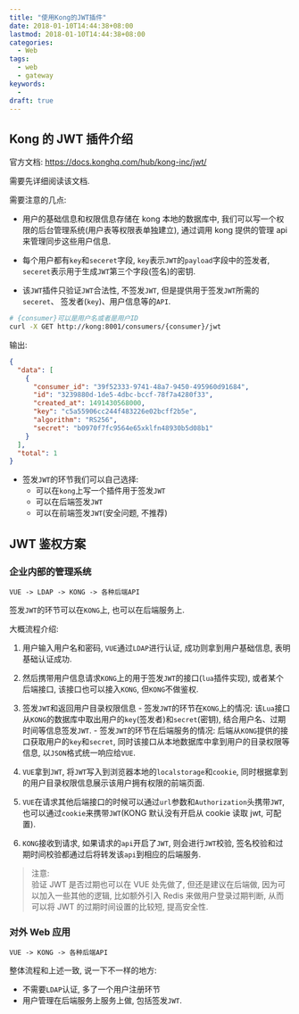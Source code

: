 ```yaml
---
title: "使用Kong的JWT插件"
date: 2018-01-10T14:44:38+08:00
lastmod: 2018-01-10T14:44:38+08:00
categories:
  - Web
tags:
  - web
  - gateway
keywords:
  -
draft: true
---
```


## Kong 的 JWT 插件介绍

官方文档:
https://docs.konghq.com/hub/kong-inc/jwt/

需要先详细阅读该文档.

需要注意的几点:

- 用户的基础信息和权限信息存储在 kong 本地的数据库中,
  我们可以写一个权限的后台管理系统(用户表等权限表单独建立),
  通过调用 kong 提供的管理 api 来管理同步这些用户信息.

- 每个用户都有`key`和`seceret`字段, `key`表示`JWT`的`payload`字段中的签发者,
  `seceret`表示用于生成`JWT`第三个字段(签名)的密钥.

- 该`JWT`插件只验证`JWT`合法性, 不签发`JWT`, 但是提供用于签发`JWT`所需的`seceret`、
  签发者(`key`)、用户信息等的`API`.

```bash
# {consumer}可以是用户名或者是用户ID
curl -X GET http://kong:8001/consumers/{consumer}/jwt
```

输出:

```json
{
  "data": [
    {
      "consumer_id": "39f52333-9741-48a7-9450-495960d91684",
      "id": "3239880d-1de5-4dbc-bccf-78f7a4280f33",
      "created_at": 1491430568000,
      "key": "c5a55906cc244f483226e02bcff2b5e",
      "algorithm": "RS256",
      "secret": "b0970f7fc9564e65xklfn48930b5d08b1"
    }
  ],
  "total": 1
}
```

- 签发`JWT`的环节我们可以自己选择:
  - 可以在`kong`上写一个插件用于签发`JWT`
  - 可以在后端签发`JWT`
  - 可以在前端签发`JWT`(安全问题, 不推荐)

## JWT 鉴权方案

### 企业内部的管理系统

`VUE -> LDAP -> KONG -> 各种后端API`

签发`JWT`的环节可以在`KONG`上, 也可以在后端服务上.

大概流程介绍:

1. 用户输入用户名和密码, `VUE`通过`LDAP`进行认证, 成功则拿到用户基础信息,
   表明基础认证成功.

2. 然后携带用户信息请求`KONG`上的用于签发`JWT`的接口(`lua`插件实现),
   或者某个后端接口, 该接口也可以接入`KONG`, 但`KONG`不做鉴权.

3. 签发`JWT`和返回用户目录权限信息 - 签发`JWT`的环节在`KONG`上的情况:
   该`Lua`接口从`KONG`的数据库中取出用户的`key`(签发者)和`secret`(密钥), 结合用户名、过期时间等信息签发`JWT`. - 签发`JWT`的环节在后端服务的情况:
   后端从`KONG`提供的接口获取用户的`key`和`secret`, 同时该接口从本地数据库中拿到用户的目录权限等信息, 以`JSON`格式统一响应给`VUE`.

4. `VUE`拿到`JWT`, 将`JWT`写入到浏览器本地的`localstorage`和`cookie`,
   同时根据拿到的用户目录权限信息展示该用户拥有权限的前端页面.

5. `VUE`在请求其他后端接口的时候可以通过`url`参数和`Authorization`头携带`JWT`,
   也可以通过`cookie`来携带`JWT`(KONG 默认没有开启从 cookie 读取 jwt, 可配置).

6. `KONG`接收到请求, 如果请求的`api`开启了`JWT`, 则会进行`JWT`校验,
   签名校验和过期时间校验都通过后将转发该`api`到相应的后端服务.

> 注意: <br>
> 验证 JWT 是否过期也可以在 VUE 处先做了, 但还是建议在后端做, 因为可以加入一些其他的逻辑,
> 比如额外引入 Redis 来做用户登录过期判断, 从而可以将 JWT 的过期时间设置的比较短, 提高安全性.

### 对外 Web 应用

`VUE -> KONG -> 各种后端API`

整体流程和上述一致, 说一下不一样的地方:

- 不需要`LDAP`认证, 多了一个用户注册环节
- 用户管理在后端服务上服务上做, 包括签发`JWT`.
